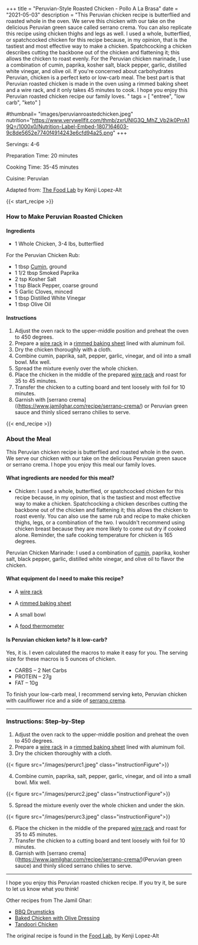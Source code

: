 +++
title = "Peruvian-Style Roasted Chicken - Pollo A La Brasa"
date = "2021-05-03"
description = "This Peruvian chicken recipe is butterflied and roasted whole in the oven. We serve this chicken with our take on the delicious Peruvian green sauce called serrano crema. You can also replicate this recipe using chicken thighs and legs as well. I used a whole, butterflied, or spatchcocked chicken for this recipe because, in my opinion, that is the tastiest and most effective way to make a chicken. Spatchcocking a chicken describes cutting the backbone out of the chicken and flattening it; this allows the chicken to roast evenly. For the Peruvian chicken marinade, I use a combination of cumin, paprika, kosher salt, black pepper, garlic, distilled white vinegar, and olive oil. If you're concerned about carbohydrates Peruvian, chicken is a perfect keto or low-carb meal. The best part is that Peruvian roasted chicken is made in the oven using a rimmed baking sheet and a wire rack, and it only takes 45 minutes to cook. I hope you enjoy this Peruvian roasted chicken recipe our family loves. "
tags = [
    "entree",
    "low carb",
    "keto"
]

#thumbnail= "images/peruvianroastedchicken.jpeg"
nutrition="https://www.verywellfit.com/thmb/zxrUNIG3Q_MhZ_Vb2ik0PrrA19Q=/1000x0/Nutrition-Label-Embed-1807164603-9c8de5652e7740f4914243e6cfd94a25.png"
+++

Servings: 4-6 <!--more-->

Preparation Time: 20 minutes 

Cooking Time: 35-45 minutes 

Cuisine: Peruvian

Adapted from: [The Food Lab](https://amzn.to/3f41x4R) by Kenji Lopez-Alt

{{< start_recipe >}}

### How to Make Peruvian Roasted Chicken 

#### Ingredients 

* 1 Whole Chicken, 3-4 lbs, butterflied

For the Peruvian Chicken Rub: 

* 1 tbsp [Cumin](https://amzn.to/3eebpcJ), ground 
* 1 1/2 tbsp Smoked Paprika 
* 2 tsp Kosher Salt 
* 1 tsp Black Pepper, coarse ground 
* 5 Garlic Cloves, minced 
* 1 tbsp Distilled White Vinegar 
* 1 tbsp Olive Oil 

#### Instructions 

1. Adjust the oven rack to the upper-middle position and preheat the oven to 450 degrees. 
2. Prepare a [wire rack](https://amzn.to/3bE8h90) in a [rimmed baking sheet](https://amzn.to/339IQqI) lined with aluminum foil.  
3. Dry the chicken thoroughly with a cloth. 
4. Combine cumin, paprika, salt, pepper, garlic, vinegar, and oil into a small bowl. Mix well. 
5. Spread the mixture evenly over the whole chicken.
6. Place the chicken in the middle of the prepared [wire rack](https://amzn.to/3bE8h90) and roast for 35 to 45 minutes.
7. Transfer the chicken to a cutting board and tent loosely with foil for 10 minutes. 
8. Garnish with [serrano crema]((https://www.jamilghar.com/recipe/serrano-crema/) or Peruvian green sauce and thinly sliced serrano chilies to serve.

{{< end_recipe >}}

### About the Meal 

This Peruvian chicken recipe is butterflied and roasted whole in the oven. We serve our chicken with our take on the delicious Peruvian green sauce or serrano crema. I hope you enjoy this meal our family loves.

#### What ingredients are needed for this meal?

* Chicken: I used a whole, butterflied, or spatchcocked chicken for this recipe because, in my opinion, that is the tastiest and most effective way to make a chicken. Spatchcocking a chicken describes cutting the backbone out of the chicken and flattening it; this allows the chicken to roast evenly. You can also use the same rub and recipe to make chicken thighs, legs, or a combination of the two. I wouldn't recommend using chicken breast because they are more likely to come out dry if cooked alone. Reminder, the safe cooking temperature for chicken is 165 degrees.

Peruvian Chicken Marinade: I used a combination of [cumin](https://amzn.to/3eebpcJ), paprika, kosher salt, black pepper, garlic, distilled white vinegar, and olive oil to flavor the chicken.  

#### What equipment do I need to make this recipe?

* A [wire rack](https://amzn.to/3bE8h90)

* A [rimmed baking sheet](https://amzn.to/339IQqI)

* A small bowl

* A [food thermometer](https://amzn.to/2RnEB8c)

#### Is Peruvian chicken keto? Is it low-carb?

Yes, it is. I even calculated the macros to make it easy for you. The serving size for these macros is 5 ounces of chicken. 

* CARBS – 2 Net Carbs 
* PROTEIN – 27g
* FAT – 10g

To finish your low-carb meal, I recommend serving keto, Peruvian chicken with cauliflower rice and a side of [serrano crema](https://www.jamilghar.com/recipe/serrano-crema/). 

---- 

### Instructions: Step-by-Step

1. Adjust the oven rack to the upper-middle position and preheat the oven to 450 degrees. 
2. Prepare a [wire rack](https://amzn.to/3bE8h90) in a [rimmed baking sheet](https://amzn.to/339IQqI) lined with aluminum foil.  
3. Dry the chicken thoroughly with a cloth. 

{{< figure src="/images/perurc1.jpeg" class="instructionFigure">}}

4. Combine cumin, paprika, salt, pepper, garlic, vinegar, and oil into a small bowl. Mix well. 

{{< figure src="/images/perurc2.jpeg" class="instructionFigure">}}

5. Spread the mixture evenly over the whole chicken and under the skin.

{{< figure src="/images/perurc3.jpeg" class="instructionFigure">}}

6. Place the chicken in the middle of the prepared [wire rack](https://amzn.to/3bE8h90) and roast for 35 to 45 minutes.
7. Transfer the chicken to a cutting board and tent loosely with foil for 10 minutes. 
8. Garnish with [serrano crema]((https://www.jamilghar.com/recipe/serrano-crema/)(Peruvian green sauce) and thinly sliced serrano chilies to serve.

---- 

I hope you enjoy this Peruvian roasted chicken recipe. If you try it, be sure to let us know what you think!

Other recipes from The Jamil Ghar:

* [BBQ Drumsticks](https://www.jamilghar.com/recipe/bbq-drumsticks/)
* [Baked Chicken with Olive Dressing](https://www.jamilghar.com/recipe/olive-chicken/)
* [Tandoori Chicken](https://www.jamilghar.com/recipe/tandoori-chicken/)

The original recipe is found in the [Food Lab](https://amzn.to/3f41x4R), by Kenji Lopez-Alt
